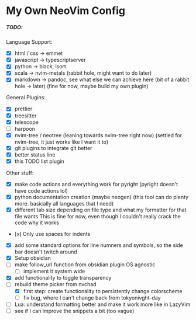 # My Own NeoVim Config

##### TODO:
Language Support:
- [x] html / css -> emmet
- [x] javascript -> typescriptserver
- [x] python -> black, isort
- [x] scala -> nvim-metals (rabbit hole, might want to do later)
- [x] markdown -> pandoc, see what else we can achieve here (bit of a rabbit hole -> later) (fine for now, maybe build my own plugin)

General Plugins:
- [x] prettier
- [x] treesitter
- [x] telescope
- [ ] harpoon
- [x] nvim-tree / neotree (leaning towards nvim-tree right now) (settled for nvim-tree, it just works like I want it to)
- [x] git plugins to integrate git better 
- [x] better status line
- [x] this TODO list plugin

Other stuff:
- [x] make code actions and everything work for pyright (pyright doesn't have code actions lol)
- [x] python documentation creation (maybe neogen) (this tool can do plenty more. basically all languages that I need)
- [x] different tab size depending on file type and what my formatter for that file wants
      This is fine for now, even though I couldn't really crack the code why it works
- [x] Only use spaces for indents
- [x] add some standard options for line numners and symbols, so the side bar doesn't twitch around
- [x] Setup obsidian
- [ ] make follow_url function from obsidian plugin OS agnostic
    - [ ] implement it system wide
- [x] add functionality to toggle transparency
- [ ] rebuild theme picker from nvchad
    - [x] first step: create functionality to persistently change colorscheme
    - [ ] fix bug, where I can't change back from tokyonivght-day
- [ ] Lua: understand formatting better and make it work more like in LazyVim
- [ ] see if I can improve the snippets a bit (too vague)
